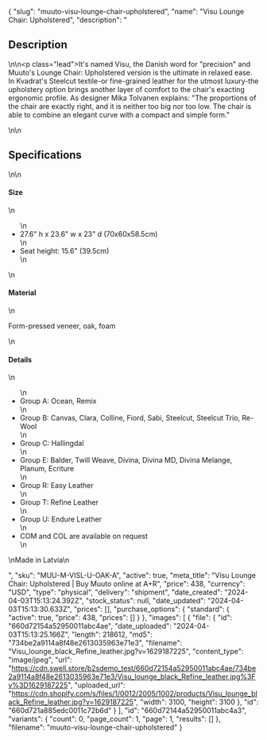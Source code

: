 {
  "slug": "muuto-visu-lounge-chair-upholstered",
  "name": "Visu Lounge Chair: Upholstered",
  "description": "<h2>Description</h2>\n<!-- split -->\n<p class=\"lead\">It's named Visu, the Danish word for \"precision\" and Muuto's Lounge Chair: Upholstered version is the ultimate in relaxed ease. In Kvadrat's Steelcut textile-or fine-grained leather for the utmost luxury-the upholstery option brings another layer of comfort to the chair's exacting ergonomic profile. As designer Mika Tolvanen explains: \"The proportions of the chair are exactly right, and it is neither too big nor too low. The chair is able to combine an elegant curve with a compact and simple form.\"</p>\n<!-- split -->\n<h2>Specifications</h2>\n<!-- split -->\n<h4>Size</h4>\n<ul>\n<li>27.6\" h x 23.6\" w x 23\" d (70x60x58.5cm)</li>\n<li>Seat height: 15.6\" (39.5cm)</li>\n</ul>\n<h4>Material</h4>\n<p>Form-pressed veneer, oak, foam</p>\n<h4>Details</h4>\n<ul>\n<li>Group A: Ocean, Remix</li>\n<li>Group B: Canvas, Clara, Colline, Fiord, Sabi, Steelcut, Steelcut Trio, Re-Wool</li>\n<li>Group C: Hallingdal</li>\n<li>Group E: Balder, Twill Weave, Divina, Divina MD, Divina Melange, Planum, Ecriture</li>\n<li>Group R: Easy Leather</li>\n<li>Group T: Refine Leather</li>\n<li>Group U: Endure Leather</li>\n<li>COM and COL are available on request</li>\n</ul>\nMade in Latvia\n<ul></ul>",
  "sku": "MUU-M-VISL-U-OAK-A",
  "active": true,
  "meta_title": "Visu Lounge Chair: Upholstered | Buy Muuto online at A+R",
  "price": 438,
  "currency": "USD",
  "type": "physical",
  "delivery": "shipment",
  "date_created": "2024-04-03T15:13:24.392Z",
  "stock_status": null,
  "date_updated": "2024-04-03T15:13:30.633Z",
  "prices": [],
  "purchase_options": {
    "standard": {
      "active": true,
      "price": 438,
      "prices": []
    }
  },
  "images": [
    {
      "file": {
        "id": "660d72154a52950011abc4ae",
        "date_uploaded": "2024-04-03T15:13:25.166Z",
        "length": 218612,
        "md5": "734be2a9114a8f48e2613035963e71e3",
        "filename": "Visu_lounge_black_Refine_leather.jpg?v=1629187225",
        "content_type": "image/jpeg",
        "url": "https://cdn.swell.store/b2sdemo_test/660d72154a52950011abc4ae/734be2a9114a8f48e2613035963e71e3/Visu_lounge_black_Refine_leather.jpg%3Fv%3D1629187225",
        "uploaded_url": "https://cdn.shopify.com/s/files/1/0012/2005/1002/products/Visu_lounge_black_Refine_leather.jpg?v=1629187225",
        "width": 3100,
        "height": 3100
      },
      "id": "660d721a885edc0011c72b6d"
    }
  ],
  "id": "660d72144a52950011abc4a3",
  "variants": {
    "count": 0,
    "page_count": 1,
    "page": 1,
    "results": []
  },
  "filename": "muuto-visu-lounge-chair-upholstered"
}